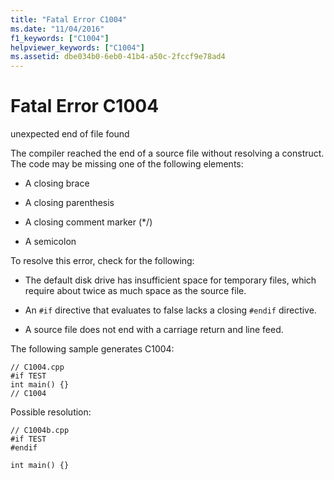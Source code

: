 ```yaml
---
title: "Fatal Error C1004"
ms.date: "11/04/2016"
f1_keywords: ["C1004"]
helpviewer_keywords: ["C1004"]
ms.assetid: dbe034b0-6eb0-41b4-a50c-2fccf9e78ad4
---
```

# Fatal Error C1004

unexpected end of file found

The compiler reached the end of a source file without resolving a construct. The code may be missing one of the following elements:

- A closing brace

- A closing parenthesis

- A closing comment marker (*/)

- A semicolon

To resolve this error, check for the following:

- The default disk drive has insufficient space for temporary files, which require about twice as much space as the source file.

- An `#if` directive that evaluates to false lacks a closing `#endif` directive.

- A source file does not end with a carriage return and line feed.

The following sample generates C1004:

```
// C1004.cpp
#if TEST
int main() {}
// C1004
```

Possible resolution:

```
// C1004b.cpp
#if TEST
#endif

int main() {}
```